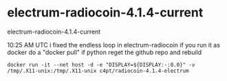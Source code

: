 # electrum-radiocoin-4.1.4-current
electrum-radiocoin-4.1.4-current

10:25 AM UTC
i fixed the endless loop in electrum-radiocoin
if you run it as docker do a "docker pull"
if python reget the github repo and rebuild
```
docker run -it --net host -d -e "DISPLAY=${DISPLAY:-:0.0}" -v /tmp/.X11-unix:/tmp/.X11-unix c4pt/radiocoin-4.1.4-electrum
```
